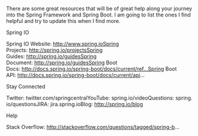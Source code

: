 

There are some great resources that will be of great help along your journey into the Spring Framework and Spring Boot. I am going to list the ones I find helpful and try to update this when I find more.


Spring IO

Spring IO Website: http://www.spring.ioSpring Projects: http://spring.io/projectsSpring Guides: http://spring.io/guidesSpring Document: http://spring.io/guidesSpring Boot Docs: http://docs.spring.io/spring-boot/docs/current/ref...Spring Boot API: http://docs.spring.io/spring-boot/docs/current/api...

Stay Connected

Twitter: twitter.com/springcentralYouTube: spring.io/videoQuestions: spring.io/questionsJIRA: jira.spring.ioBlog: http://spring.io/blog

Help

Stack Overflow: http://stackoverflow.com/questions/tagged/spring-b...
